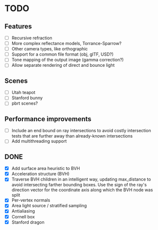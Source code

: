 # TODO

## Features
- [ ] Recursive refraction
- [ ] More complex reflectance models, Torrance-Sparrow?
- [ ] Other camera types, like orthographic
- [ ] Support for a common file format (obj, glTF, USD?)
- [ ] Tone mapping of the output image (gamma correction?)
- [ ] Allow separate rendering of direct and bounce light

## Scenes
- [ ] Utah teapot
- [ ] Stanford bunny
- [ ] pbrt scenes?

## Performance improvements
- [ ] Include an end bound on ray intersections to avoid costly intersection
      tests that are further away than already-known intersections
- [ ] Add multithreading support

## DONE
- [x] Add surface area heuristic to BVH
- [x] Acceleration structure (BVH)
- [x] Traverse BVH children in an intelligent way, updating max_distance to
      avoid intersecting farther bounding boxes. Use the sign of the ray's
      direction vector for the coordinate axis along which the BVH node was
      split
- [x] Per-vertex normals
- [x] Area light source / stratified sampling
- [x] Antialiasing
- [x] Cornell box
- [x] Stanford dragon
